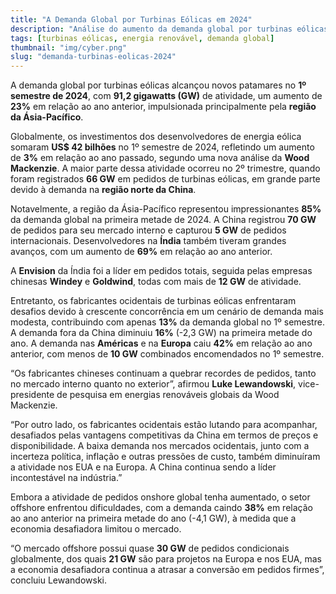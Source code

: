 ```yaml
---
title: "A Demanda Global por Turbinas Eólicas em 2024"
description: "Análise do aumento da demanda global por turbinas eólicas no primeiro semestre de 2024, destacando a contribuição da região da Ásia-Pacífico."
tags: [turbinas eólicas, energia renovável, demanda global]
thumbnail: "img/cyber.png"
slug: "demanda-turbinas-eolicas-2024"
---
```


A demanda global por turbinas eólicas alcançou novos patamares no **1º semestre de 2024**, com **91,2 gigawatts (GW)** de atividade, um aumento de **23%** em relação ao ano anterior, impulsionada principalmente pela **região da Ásia-Pacífico**. 

Globalmente, os investimentos dos desenvolvedores de energia eólica somaram **US$ 42 bilhões** no 1º semestre de 2024, refletindo um aumento de **3%** em relação ao ano passado, segundo uma nova análise da **Wood Mackenzie**. A maior parte dessa atividade ocorreu no 2º trimestre, quando foram registrados **66 GW** em pedidos de turbinas eólicas, em grande parte devido à demanda na **região norte da China**.

Notavelmente, a região da Ásia-Pacífico representou impressionantes **85%** da demanda global na primeira metade de 2024. A China registrou **70 GW** de pedidos para seu mercado interno e capturou **5 GW** de pedidos internacionais. Desenvolvedores na **Índia** também tiveram grandes avanços, com um aumento de **69%** em relação ao ano anterior. 

A **Envision** da Índia foi a líder em pedidos totais, seguida pelas empresas chinesas **Windey** e **Goldwind**, todas com mais de **12 GW** de atividade.

Entretanto, os fabricantes ocidentais de turbinas eólicas enfrentaram desafios devido à crescente concorrência em um cenário de demanda mais modesta, contribuindo com apenas **13%** da demanda global no 1º semestre. A demanda fora da China diminuiu **16%** (-2,3 GW) na primeira metade do ano. A demanda nas **Américas** e na **Europa** caiu **42%** em relação ao ano anterior, com menos de **10 GW** combinados encomendados no 1º semestre.

“Os fabricantes chineses continuam a quebrar recordes de pedidos, tanto no mercado interno quanto no exterior”, afirmou **Luke Lewandowski**, vice-presidente de pesquisa em energias renováveis globais da Wood Mackenzie.

“Por outro lado, os fabricantes ocidentais estão lutando para acompanhar, desafiados pelas vantagens competitivas da China em termos de preços e disponibilidade. A baixa demanda nos mercados ocidentais, junto com a incerteza política, inflação e outras pressões de custo, também diminuíram a atividade nos EUA e na Europa. A China continua sendo a líder incontestável na indústria.”

Embora a atividade de pedidos onshore global tenha aumentado, o setor offshore enfrentou dificuldades, com a demanda caindo **38%** em relação ao ano anterior na primeira metade do ano (-4,1 GW), à medida que a economia desafiadora limitou o mercado.

“O mercado offshore possui quase **30 GW** de pedidos condicionais globalmente, dos quais **21 GW** são para projetos na Europa e nos EUA, mas a economia desafiadora continua a atrasar a conversão em pedidos firmes”, concluiu Lewandowski.